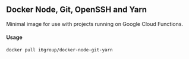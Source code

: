 Docker Node, Git, OpenSSH and Yarn
----------------------------------

Minimal image for use with projects running on Google Cloud Functions.

#### Usage

```bash
docker pull i6group/docker-node-git-yarn
```

